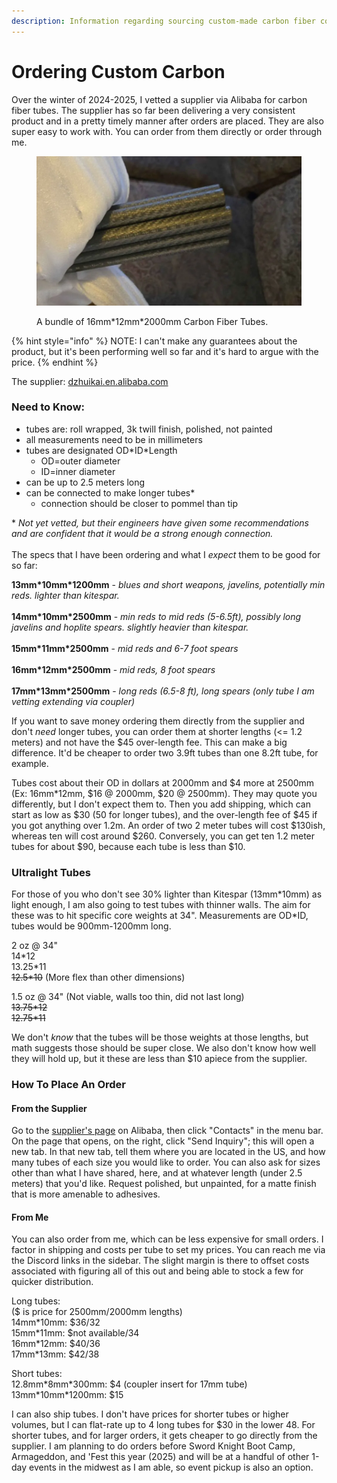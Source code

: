 ```yaml
---
description: Information regarding sourcing custom-made carbon fiber cores.
---
```


# Ordering Custom Carbon

Over the winter of 2024-2025, I vetted a supplier via Alibaba for carbon fiber tubes. The supplier has so far been delivering a very consistent product and in a pretty timely manner after orders are placed. They are also super easy to work with. You can order from them directly or order through me.

<figure><img src="../../../.gitbook/assets/bafkreia46t6q7qrn556cwwgcaiwgclbtfy7ezal4bwhyohhx5smtixslhe.webp" alt=""><figcaption><p>A bundle of 16mm*12mm*2000mm Carbon Fiber Tubes.</p></figcaption></figure>

{% hint style="info" %}
NOTE: I can't make any guarantees about the product, but it's been performing well so far and it's hard to argue with the price.
{% endhint %}

The supplier: [dzhuikai.en.alibaba.com](https://dzhuikai.en.alibaba.com/)

### Need to Know:

* tubes are: roll wrapped, 3k twill finish, polished, not painted
* all measurements need to be in millimeters
* tubes are designated OD\*ID\*Length
  * OD=outer diameter
  * ID=inner diameter
* can be up to 2.5 meters long
* can be connected to make longer tubes\*
  * connection should be closer to pommel than tip

\* _Not yet vetted, but their engineers have given some recommendations and are confident that it would be a strong enough connection._\
\
The specs that I have been ordering and what I _expect_ them to be good for so far:&#x20;

**13mm\*10mm\*1200mm** - _blues and short weapons, javelins, potentially min reds. lighter than kitespar._ \
\
**14mm\*10mm\*2500mm** - _min reds to mid reds (5-6.5ft), possibly long javelins and hoplite spears. slightly heavier than kitespar._\
\
**15mm\*11mm\*2500mm** - _mid reds and 6-7 foot spears_ \
\
**16mm\*12mm\*2500mm** - _mid reds, 8 foot spears_ \
\
**17mm\*13mm\*2500mm** - _long reds (6.5-8 ft), long spears (only tube I am vetting extending via coupler)_&#x20;

If you want to save money ordering them directly from the supplier and don't _need_ longer tubes, you can order them at shorter lengths (<= 1.2 meters) and not have the $45 over-length fee. This can make a big difference. It'd be cheaper to order two 3.9ft tubes than one 8.2ft tube, for example.

Tubes cost about their OD in dollars at 2000mm and $4 more at 2500mm (Ex: 16mm\*12mm, $16 @ 2000mm, $20 @ 2500mm). They may quote you differently, but I don't expect them to. Then you add shipping, which can start as low as $30 (50 for longer tubes), and the over-length fee of $45 if you got anything over 1.2m. An order of two 2 meter tubes will cost $130ish, whereas ten will cost around $260. Conversely, you can get ten 1.2 meter tubes for about $90, because each tube is less than $10.

### Ultralight Tubes

For those of you who don't see 30% lighter than Kitespar (13mm\*10mm) as light enough, I am also going to test tubes with thinner walls. The aim for these was to hit specific core weights at 34". Measurements are OD\*ID, tubes would be 900mm-1200mm long.

2 oz @ 34" \
14\*12 \
13.25\*11 \
~~12.5\*10~~ (More flex than other dimensions)

1.5 oz @ 34" (Not viable, walls too thin, did not last long) \
~~13.75\*12~~ \
~~12.75\*11~~

We don't _know_ that the tubes will be those weights at those lengths, but math suggests those should be super close. We also don't know how well they will hold up, but it these are less than $10 apiece from the supplier.

### How To Place An Order

#### From the Supplier

Go to the [supplier's page](https://dzhuikai.en.alibaba.com/) on Alibaba, then click "Contacts" in the menu bar. On the page that opens, on the right, click "Send Inquiry"; this will open a new tab. In that new tab, tell them where you are located in the US, and how many tubes of each size you would like to order. You can also ask for sizes other than what I have shared, here, and at whatever length (under 2.5 meters) that you'd like. Request polished, but unpainted, for a matte finish that is more amenable to adhesives.

#### From Me

You can also order from me, which can be less expensive for small orders. I factor in shipping and costs per tube to set my prices. You can reach me via the Discord links in the sidebar. The slight margin is there to offset costs associated with figuring all of this out and being able to stock a few for quicker distribution.&#x20;

Long tubes: \
($ is price for 2500mm/2000mm lengths) \
14mm\*10mm: $36/32 \
15mm\*11mm: $not available/34 \
16mm\*12mm: $40/36 \
17mm\*13mm: $42/38

Short tubes:\
12.8mm\*8mm\*300mm: $4 (coupler insert for 17mm tube) \
13mm\*10mm\*1200mm: $15

I can also ship tubes. I don't have prices for shorter tubes or higher volumes, but I can flat-rate up to 4 long tubes for $30 in the lower 48. For shorter tubes, and for larger orders, it gets cheaper to go directly from the supplier. I am planning to do orders before Sword Knight Boot Camp, Armageddon, and 'Fest this year (2025) and will be at a handful of other 1-day events in the midwest as I am able, so event pickup is also an option.

